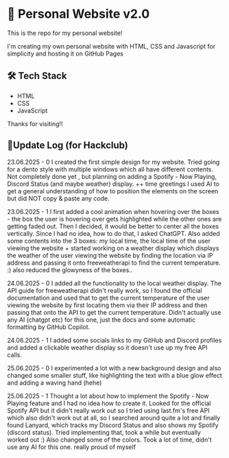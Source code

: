 # 👋 Personal Website v2.0

This is the repo for my personal website!

I'm creating my own personal website with HTML, CSS and Javascript for simplicity and hosting it on GitHub Pages

## 🛠️ Tech Stack

- HTML
- CSS
- JavaScript


Thanks for visiting!!


## 📝Update Log (for Hackclub)


23.06.2025 - 0
I created the first simple design for my website. Tried going for a dento style with multiple windows which all have different contents. Not completely done yet , but planning on adding a Spotify - Now Playing, Discord Status (and maybe weather) display.
++ time greetings
I used AI to get a general understanding of how to position the elements on the screen but did NOT copy & paste any code.

23.06.2025 - 1
I first added a cool animation when hovering over the boxes - the box the user is hovering over gets highlighted while the other ones are getting faded out.
Then I decided, it would be better to center all the boxes vertically. Since I had no idea, how to do that, I asked ChatGPT.
Also added some contents into the 3 boxes: my local time, the local time of the user viewing the website + started working on a weather display which displays the weather of the user viewing the website by finding the location via IP address and passing it onto freeweatherapi to find the current temperature. :)
also reduced the glowyness of the boxes..

24.06.2025 - 0
I added all the functionality to the local weather display. The API guide for freeweatherapi didn't really work, so I found the official documentation and used that to get the current temperature of the user viewing the website by first locating them via their IP address and then passing that onto the API to get the current temperature. Didn't actually use any AI (chatgpt etc) for this one, just the docs and some automatic formatting by GitHub Copilot.

24.06.2025 - 1
I added some socials links to my GitHub and Discord profiles and added a clickable weather display so it doesn't use up my free API calls.


25.06.2025 - 0
I experimented a lot with a new background design and also changed some smaller stuff, like highlighting the text with a blue glow effect and adding a waving hand (hehe)

25.06.2025 - 1
Thought a lot about how to implement the Spotify - Now Playing feature and I had no idea how to create it. Looked for the official Spotify API but it didn't really work out so I tried using last.fm's free API which also didn't work out at all, so I searched around quite a lot and finally found Lanyard, which tracks my Discord Status and also shows my Spotify (discord status). Tried implementing that, took a while but eventually worked out :) Also changed some of the colors.
Took a lot of time, didn't use any AI for this one. really proud of myself